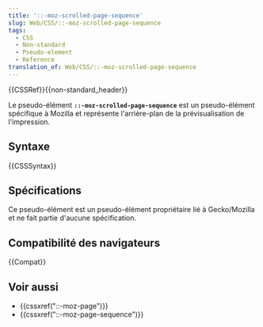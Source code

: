 ```yaml
---
title: '::-moz-scrolled-page-sequence'
slug: Web/CSS/::-moz-scrolled-page-sequence
tags:
  - CSS
  - Non-standard
  - Pseudo-element
  - Reference
translation_of: Web/CSS/::-moz-scrolled-page-sequence
---
```


{{CSSRef}}{{non-standard_header}}

Le pseudo-élément **`::-moz-scrolled-page-sequence`** est un pseudo-élément spécifique à Mozilla et représente l'arrière-plan de la prévisualisation de l'impression.

## Syntaxe

{{CSSSyntax}}

## Spécifications

Ce pseudo-élément est un pseudo-élément propriétaire lié à Gecko/Mozilla et ne fait partie d'aucune spécification.

## Compatibilité des navigateurs

{{Compat}}

## Voir aussi

- {{cssxref("::-moz-page")}}
- {{cssxref("::-moz-page-sequence")}}
